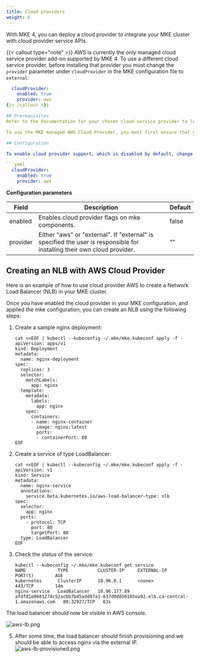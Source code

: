 ```yaml
---
title: Cloud providers
weight: 6
---
```


With MKE 4, you can deploy a cloud provider to integrate your MKE cluster with cloud provider service APIs.

{{< callout type="note" >}}
AWS is currently the only managed cloud service provider add-on supported by MKE 4. To use a different cloud service provider, before installing that provider you must change the `provider` parameter under `cloudProvider` in the MKE configuration file to `external`:

```yaml
  cloudProvider:
    enabled: true
    provider: aws
{{< /callout >}}

## Prerequisites
Refer to the documentation for your chosen cloud service provider to learn of any proprietary requirements.

To use the MKE managed AWS Cloud Provider, you must first ensure that your nodes have certain IAM policies. For detailed information, refer to the official AWS Cloud Provider documentation [IAM Policies](https://cloud-provider-aws.sigs.k8s.io/prerequisites/#iam-policies).

## Configuration

To enable cloud provider support, which is disabled by default, change the `enabled` parameter under `cloudProvider` in the MKE configuration file to `true`:

```yaml
  cloudProvider:
    enabled: true
    provider: aws
```

**Configuration parameters**

| Field    | Description                                                                                                             | Default |
|----------|-------------------------------------------------------------------------------------------------------------------------|---------|
| enabled  | Enables cloud provider flags on mke components.                                                                         | false   |
| provider | Either "aws" or "external". If "external" is specified the user is responsible for installing their own cloud provider. | ""      |


## Creating an NLB with AWS Cloud Provider

Here is an example of how to use cloud provider AWS to create a Network Load Balancer (NLB) in your MKE cluster. 

Once you have enabled the cloud provider in your MKE configuration, and applied the mke configuration, you can create an NLB using the following steps:


1. Create a sample nginx deployment:

   ```shell
   cat <<EOF | kubectl --kubeconfig ~/.mke/mke.kubeconf apply -f -
   apiVersion: apps/v1
   kind: Deployment
   metadata:
     name: nginx-deployment
   spec:
     replicas: 3  
     selector:
       matchLabels:
         app: nginx
     template:
       metadata:
         labels:
           app: nginx
       spec:
         containers:
         - name: nginx-container
           image: nginx:latest
           ports:
           - containerPort: 80
   EOF

2. Create a service of type LoadBalancer:

   ```shell
   cat <<EOF | kubectl --kubeconfig ~/.mke/mke.kubeconf apply -f -
   apiVersion: v1
   kind: Service
   metadata:
     name: nginx-service
     annotations:
       service.beta.kubernetes.io/aws-load-balancer-type: nlb
   spec:
     selector:
       app: nginx
     ports:
       - protocol: TCP
         port: 80
         targetPort: 80
     type: LoadBalancer
   EOF

3. Check the status of the service:

   ```shell
   kubectl --kubeconfig ~/.mke/mke.kubeconf get service
   NAME            TYPE           CLUSTER-IP     EXTERNAL-IP                                                                        PORT(S)        AGE
   kubernetes      ClusterIP      10.96.0.1      <none>                                                                             443/TCP        14m
   nginx-service   LoadBalancer   10.96.177.89   afdf81e0681274c52acbb7b45add87a1-637d0d850105ea92.elb.ca-central-1.amazonaws.com   80:32927/TCP   63s

The load balancer should now be visible in AWS console.

![aws-lb.png](aws-lb.png)
   

5. After some time, the load balancer should finish provisioning and we should be able to access nginx via the external IP.
![aws-lb-provisioned.png](aws-lb-provisioned.png)